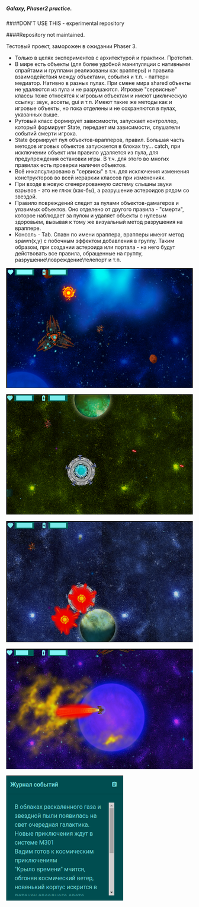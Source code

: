 ##### Galaxy, Phaser2 practice.

####DON'T USE THIS - experimental repository

####Repository not maintained.

Тестовый проект, заморожен в ожидании Phaser 3.

* Только в целях экспериментов с архитектурой и практики. Прототип.
* В мире есть объекты (для более удобной манипуляции с нативными спрайтами и группами реализованы как врапперы) и правила взаимодействия между объектами, события и т.п. - паттерн медиатор. Нативно в разных пулах. При смене мира shared объекты не удаляются из пула и не разрушаются. Игровые "сервисные" классы тоже относятся к игровым объектам и имеют циклическую ссылку: звук, ассеты, gui и т.п. Имеют такие же методы как и игровые объекты, но пока отделены и не сохраняются в пулах, указанных выше.
* Рутовый класс формирует зависимости, запускает контроллер, который формирует State, передает им зависимости, слушатели событий смерти игрока.
* State формирует пул объектов-врапперов, правил. Большая часть методов игровых объектов запускается в блоках try... catch, при исключении объект или правило удаляется из пула, для предупреждения остановки игры. В т.ч. для этого во многих правилах есть проверки наличия объектов.
* Всё инкапсулировано в "сервисы" в т.ч. для исключения изменения конструкторов во всей иерархии классов при изменениях.
* При входе в новую сгенерированную систему слышны звуки взрывов - это не глюк (как-бы), а разрушение астероидов рядом со звездой.
* Правило повреждений следит за пулами объектов-дамагеров и уязвимых объектов. Оно отделено от другого правила - "смерти", которое наблюдает за пулом и удаляет объекты с нулевым здоровьем, вызывая к тому же визуальный метод разрушения на враппере.
* Консоль - Tab. Спавн по имени враппера, врапперы имеют метод spawn(x,y) с побочным эффектом добавления в группу. Таким образом, при создании астероида или портала - на него будут действовать все правила, обращенные на группу,  разрушение\повреждение\телепорт и т.п.


![]( ./project/screenshots/screen1.png "screen 1")

![]( ./project/screenshots/screen2.png "screen 2")

![]( ./project/screenshots/screen3.png "screen 3")

![]( ./project/screenshots/screen4.png "screen 4")

![]( ./project/screenshots/screen5.png "screen 5")
